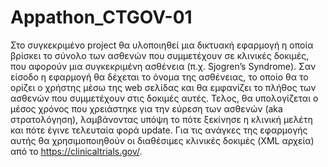 # Appathon_CTGOV-01
Στο συγκεκριμένο project θα υλοποιηθεί μια δικτυακή εφαρμογή η οποία βρίσκει το σύνολο των ασθενών που συμμετέχουν σε κλινικές δοκιμές, που αφορούν μια συγκεκριμένη ασθένεια (π.χ. Sjogren’s Syndrome). Σαν είσοδο η εφαρμογή θα δέχεται το όνομα της ασθένειας, το οποίο θα το ορίζει ο χρήστης μέσω της web σελίδας και θα εμφανίζει το πλήθος των ασθενών που συμμετέχουν στις δοκιμές αυτές. Τελος, θα υπολογίζεται ο μέσος χρόνος που χρειάστηκε για την εύρεση των ασθενών (aka στρατολόγηση), λαμβάνοντας υπόψη το πότε ξεκίνησε η κλινική μελέτη και πότε έγινε τελευταία φορά update. Για τις ανάγκες της εφαρμογής αυτής θα χρησιμοποιηθούν οι διαθέσιμες κλινικές δοκιμές (XML αρχεία) από το https://clinicaltrials.gov/.

